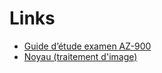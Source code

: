 # Links

- [Guide d’étude examen AZ-900](https://learn.microsoft.com/fr-fr/credentials/certifications/resources/study-guides/az-900)
- [Noyau (traitement d'image)](https://fr.wikipedia.org/wiki/Noyau_(traitement_d%27image))